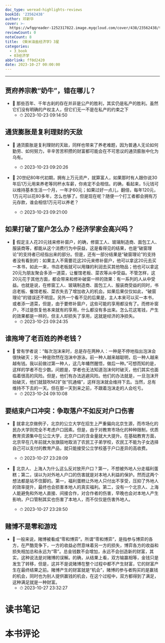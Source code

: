 ```yaml
---
doc_type: weread-highlights-reviews
bookId: '23562438'
author: 邓新华
cover: >-
  https://wfqqreader-1252317822.image.myqcloud.com/cover/438/23562438/t7_23562438.jpg
reviewCount: 0
noteCount: 8
title: 《柴米油盐经济学》3星
categories:
  - 3_book
  - 03经济学
abbrlink: ff0d2420
date: 2023-10-27 00:00:00
---
```


---


## 贾府养宗教“奶牛”，错在哪儿？


- 📌 那些百年、千年古刹的存在并非是公产的胜利，其实仍是私产的胜利。虽然它们没有明确的产权主人，但它们无一不是在私产的约束之下 
    - ⏱ 2023-10-23 09:14:50 
## 通货膨胀是复利理财的天敌


- 📌 通货膨胀是复利理财的天敌，同样也带来了养老难题，因为普通人无论如何勤劳、如何努力，辛辛苦苦积攒的财富都可能会在不可思议的通货膨胀中化为乌有。 
    - ⏱ 2023-10-23 09:20:26 

- 📌 20世纪80年代初期，拥有上万元资产，就算富人，如果那时有人跟你说30年后1万元用来养老等同杯水车薪，你肯定不会相信。的确，看起来，5元钱可以维持基本生活一个月，一年才60元；如果过好一点儿，翻倍，每年120元，1万元可以花80多年，怎么也够了。但是现在呢？随便一个打工者都会拥有万元存款，谁会相信1万元可以养老？ 
    - ⏱ 2023-10-23 09:21:00 
## 如果打破了窗户怎么办？经济学家会高兴吗？


- 📌 假定主人花20元钱来修补窗户，的确，修窗工人、玻璃制造商、面包工人、服装商等，都能从这个消费行为中获益，这是看得见的结果，也是“破窗理论”的支持者已经指出来的部分。但是，还有一部分结果是“破窗理论”的支持者没有看到的：如果主人不需要花这20元来修补窗户，他可以拿这20元去买一本书，如此一来，书店老板就可以用赚的利润去买其他物品；他也可以拿这20元为朋友聚会多添一道菜，让餐馆老板、菜农等从中受益。不管怎样，这20元花于其他方面，都会带来和修补破窗一样的效果：有一系列的人从中受益。也就是说，在修窗工人、玻璃制造商、面包工人、服装商受益的同时，书店老板、餐馆老板、菜农失去了增加收入的机会。如果后果仅仅如此，“破窗理论”的错误还不明显。另外一个看不见的后果是，主人本来可以买一本书，或者添一道菜，但是，由于要修补窗户，这些可能的享用都没有了。而修补窗户，不过是恢复他本来就有的享用，什么都没有多出来。怎么花这笔钱，产生的效果都是一样的，但主人却损失了享用，这就是经济的净损失。 
    - ⏱ 2023-10-23 09:24:35 
## 谁拖垮了老百姓的养老钱？


- 📌 曾有学者说：“每次泡沫来时，总是存在两种人：一种是不停地指出泡沫会很快破灭；另一种是欣然在泡沫中游泳。前一种人越来越聪明，后一种人越来越有钱。我以前做过第一种人，这几年幡然醒悟，做后一种。”可想而知的是，这样的学者不在少数。问题是，学者也无法知道泡沫何时破灭，他们其实也面临着很高的风险。但是，他们有办法逃避风险。他们的办法就是，一旦泡沫开始破灭，他们就鼓吹M2扩张“抗通缩”，这样泡沫就会维持下去。当然，总有维持不下去的一天。但在那一天到来之前，不跟着泡沫走的人会吃亏。 
    - ⏱ 2023-10-24 09:10:08 
## 要结束户口冲突：争取落户不如反对户口伤害


- 📌 就拿北京做例子，北京的公立大学在招生上严重偏向北京生源，而市场化的民办大学则完全不考虑户口因素。但是，由于对教育市场化的种种限制，优质教育资源集中在公立大学，北京户口的含金量就大大提升。在基础教育方面，北京早在几年前就大张旗鼓地取消了农民工子弟学校，农民工不能为子女选择自己可以支付的教育产品，就只能接受公立学校基于户口差异的高收费。 
    - ⏱ 2023-10-27 23:28:09 

- 📌 北京人、上海人为什么这么反对放开户口？第一，不想被外地人分走福利蛋糕；第二，误以为对外地人户口的伤害就是对本地人利益的保护。然而这两个想法都是站不住脚的。第一，福利蛋糕让外地人只付出不享受，压抑了外地人的效率提升，最终也会损害本地人的真实福利。第二，没有一个北京人、上海人能避免和外地人直接、间接合作，对合作者的伤害，早晚也会对本地人产生影响，户口管制其实也伤害了本地人，而不仅仅是伤害外地人。 
    - ⏱ 2023-10-27 23:28:50 
## 赌博不是零和游戏


- 📌 一般来说，赌博被看成“零和博弈”。所谓“零和博弈”，是指参与博弈的各方，在严酷竞争下，一方的收益必然意味着另一方的损失，博弈各方的收益和损失相加总和永远为“零”。总金钱数不会增加，永远不会创造新的财富，其实，这种说法是对赌博的误解。的确，从结果上看，双方输赢相等，金钱只是发生了转移，但是，这并不是说赌博在整个过程中都不产生财富，它的财富产生在最终结果之前。赌博产生的财富就是“机会”，赌博的参与者购买的是赢钱的机会，同时也为别人提供赢钱的机会，在这个过程中，双方都得到了满足，这种满足就是一种财富。 
    - ⏱ 2023-10-27 23:32:27 

# 读书笔记


# 本书评论
